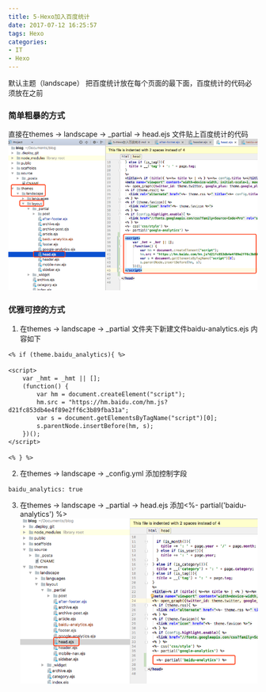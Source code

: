 ```yaml
---
title: 5-Hexo加入百度统计
date: 2017-07-12 16:25:57
tags: Hexo
categories:
- IT
- Hexo
---
```

<!-- toc -->

默认主题（landscape）
把百度统计放在每个页面的最下面，百度统计的代码必须放在</head>之前

### 简单粗暴的方式
直接在themes -> landscape -> _partial -> head.ejs 文件贴上百度统计的代码
![](5-Hexo加入百度统计/03.png)


### 优雅可控的方式
1. 在themes -> landscape -> _partial 文件夹下新建文件baidu-analytics.ejs
内容如下
```
<% if (theme.baidu_analytics){ %>

<script>
    var _hmt = _hmt || [];
    (function() {
        var hm = document.createElement("script");
        hm.src = "https://hm.baidu.com/hm.js?d21fc853db4e4f89e2ff6c3b89fba31a";
        var s = document.getElementsByTagName("script")[0];
        s.parentNode.insertBefore(hm, s);
    })();
</script>

<% } %>
```
2. 在themes -> landscape -> _config.yml 添加控制字段
```
baidu_analytics: true
```
3. 在themes -> landscape -> _partial -> head.ejs 添加<%- partial('baidu-analytics') %>
![](5-Hexo加入百度统计/04.png)


